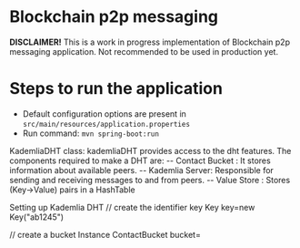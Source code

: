 # Blockchain p2p messaging

**DISCLAIMER!** This is a work in progress implementation of Blockchain p2p messaging application.  Not recommended to be used in production yet.

# Steps to run the application
- Default configuration options are present in `src/main/resources/application.properties`
- Run command: `mvn spring-boot:run`



KademliaDHT class:
kademliaDHT provides access to the dht features. The components required to make a DHT are:
-- Contact Bucket : It stores information about available peers.
-- Kademlia Server: Responsible for sending and receiving messages to and from peers.
-- Value Store    : Stores (Key->Value) pairs in a HashTable

Setting up Kademlia DHT
// create the identifier key
 Key key=new Key("ab1245")

 // create a bucket Instance
 ContactBucket bucket=



